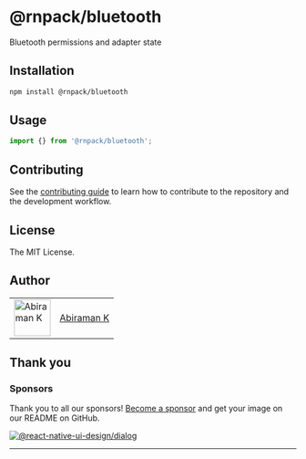 # @rnpack/bluetooth

Bluetooth permissions and adapter state

## Installation

```sh
npm install @rnpack/bluetooth
```

## Usage

```js
import {} from '@rnpack/bluetooth';

```

## Contributing

See the [contributing guide](CONTRIBUTING.md) to learn how to contribute to the repository and the development workflow.

## License

The MIT License.

## Author

<table>
  <tr>
    <td >
      <img src="https://avatars.githubusercontent.com/u/41302126?v=4" width="64" height="64" alt="Abiraman K">
    </td>
    <td>
      <a href="https://github.com/AbiramanK" target="_blank">Abiraman K</a>
    </td>
  </tr>
</table>

## Thank you

### Sponsors

Thank you to all our sponsors! [Become a sponsor](https://opencollective.com/rnpack#sponsor) and get your image on our README on GitHub.

<a href="https://opencollective.com/rnpack#sponsors" target="_blank"><img src="https://opencollective.com/rnpack/sponsors.svg?width=890" alt="@react-native-ui-design/dialog"></a>

---
